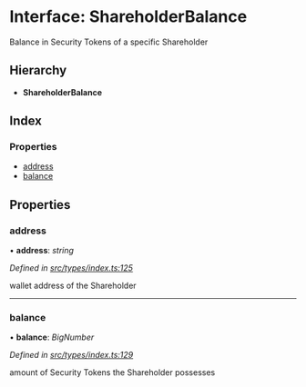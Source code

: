 # Interface: ShareholderBalance

Balance in Security Tokens of a specific Shareholder

## Hierarchy

- **ShareholderBalance**

## Index

### Properties

- [address](_types_index_.shareholderbalance.md#address)
- [balance](_types_index_.shareholderbalance.md#balance)

## Properties

### address

• **address**: _string_

_Defined in [src/types/index.ts:125](https://github.com/PolymathNetwork/polymath-sdk/blob/660aba8/src/types/index.ts#L125)_

wallet address of the Shareholder

---

### balance

• **balance**: _BigNumber_

_Defined in [src/types/index.ts:129](https://github.com/PolymathNetwork/polymath-sdk/blob/660aba8/src/types/index.ts#L129)_

amount of Security Tokens the Shareholder possesses
